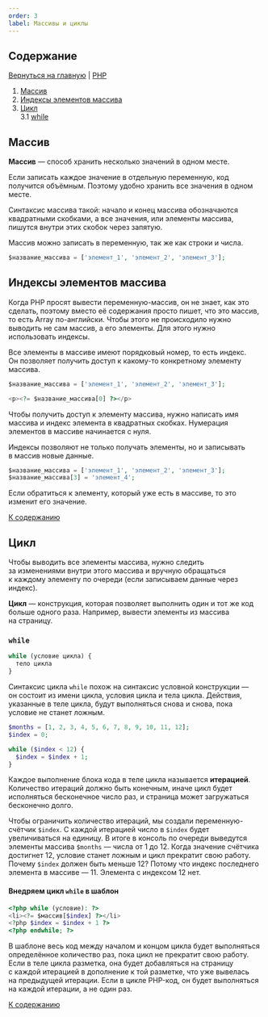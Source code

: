 ```yaml
---
order: 3
label: Массивы и циклы
---
```


## Содержание

[Вернуться на главную](/README.md) | [PHP](./README.md)

1. [Массив](#массив)
2. [Индексы элементов массива](#индексы-элементов-массива)
3. [Цикл](#цикл)  
   3.1 [while](#while)

## Массив

**Массив** — способ хранить несколько значений в одном месте.

Если записать каждое значение в отдельную переменную, код получится объёмным. Поэтому удобно хранить все значения в одном месте.

Синтаксис массива такой: начало и конец массива обозначаются квадратными скобками, а все значения, или элементы массива, пишутся внутри этих скобок через запятую.

Массив можно записать в переменную, так же как строки и числа.

```php
$название_массива = ['элемент_1', 'элемент_2', 'элемент_3'];
```

## Индексы элементов массива

Когда PHP просят вывести переменную-массив, он не знает, как это сделать, поэтому вместо её содержания просто пишет, что это массив, то есть Array по-английски. Чтобы этого не происходило нужно выводить не сам массив, а его элементы. Для этого нужно использовать индексы.

Все элементы в массиве имеют порядковый номер, то есть индекс. Он позволяет получить доступ к какому-то конкретному элементу массива.

```php
$название_массива = ['элемент_1', 'элемент_2', 'элемент_3'];
```

```php
<p><?= $название_массива[0] ?></p>
```

Чтобы получить доступ к элементу массива, нужно написать имя массива и индекс элемента в квадратных скобках. Нумерация элементов в массиве начинается с нуля.

Индексы позволяют не только получать элементы, но и записывать в массив новые данные.

```php
$название_массива = ['элемент_1', 'элемент_2', 'элемент_3'];
$название_массива[3] = 'элемент_4';
```

Если обратиться к элементу, который уже есть в массиве, то это изменит его значение.

[К содержанию](#содержание)

## Цикл

Чтобы выводить все элементы массива, нужно следить за изменениями внутри этого массива и вручную обращаться к каждому элементу по очереди (если записываем данные через индекс).

**Цикл** — конструкция, которая позволяет выполнить один и тот же код больше одного раза. Например, вывести элементы из массива на страницу.

### `while`

```php
while (условие цикла) {
  тело цикла
}
```

Синтаксис цикла `while` похож на синтаксис условной конструкции — он состоит из имени цикла, условия цикла и тела цикла. Действия, указанные в теле цикла, будут выполняться снова и снова, пока условие не станет ложным.

```php
$months = [1, 2, 3, 4, 5, 6, 7, 8, 9, 10, 11, 12];
$index = 0;

while ($index < 12) {
  $index = $index + 1;
}
```

Каждое выполнение блока кода в теле цикла называется **итерацией**. Количество итераций должно быть конечным, иначе цикл будет исполняться бесконечное число раз, и страница может загружаться бесконечно долго.

Чтобы ограничить количество итераций, мы создали переменную-счётчик `$index`. С каждой итерацией число в `$index` будет увеличиваться на единицу. В итоге в консоль по очереди выведутся элементы массива `$months` — числа от 1 до 12. Когда значение счётчика достигнет 12, условие станет ложным и цикл прекратит свою работу. Почему `$index` должен быть меньше 12? Потому что индекс последнего элемента в массиве — 11. Элемента с индексом 12 нет.

#### Внедряем цикл `while` в шаблон

```php
<?php while (условие): ?>
<li><?= $массив[$index] ?></li>
<?php $index = $index + 1 ?>
<?php endwhile; ?>
```

В шаблоне весь код между началом и концом цикла будет выполняться определённое количество раз, пока цикл не прекратит свою работу. Если в теле цикла разметка, она будет добавляться на страницу с каждой итерацией в дополнение к той разметке, что уже вывелась на предыдущей итерации. Если в цикле PHP-код, он будет выполняться на каждой итерации, а не один раз.

[К содержанию](#содержание)
